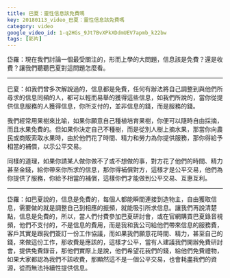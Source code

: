 ```yaml
---
title: 巴夏：靈性信息該免費嗎
key: 20180113_video_巴夏：靈性信息該免費嗎
category: video
google_video_id: 1-q2HGs_9Jt7BvXPkXDdmUEV7apmb_k22bw
tags: [影片]
---
```


岱羅：現在我們討論一個最受關注的，形而上學的大問題，信息該是免費？還是收費？讓我們聽聽巴夏對這問題怎麼看。

---

巴夏：如我們曾多次解說過的，信息都是免費，任何有辦法將自己調整到與他們所尋求的信息同頻的人，都可以輕而易舉的獲得這些信息，如我們所說的，當你從提供信息服務的人獲得信息，你所支付的，並非信息的錢，而是服務的錢。

我們經常用果樹來比喻，如果你願意自己種植培育果樹，你便可以隨時自由採摘，而且水果免費的。但如果你決定自己不種樹，而是從別人樹上摘水果，那當你向農民或商販索取水果時，由於他們花了時間、精力和勞力為你提供服務，那你得給予相當的補償，以示公平交易。

同樣的道理，如果你請某人做你做不了或不想做的事，對方花了他們的時間、精力甚至金錢，給你帶來你所求的信息，那你得補償對方，這樣才是公平交易，他們為你提供了服務，你給予相當的補償，這樣你們才能做到公平交易、互惠互利。

---

岱羅：如巴夏說的，信息是免費的，每個人都能瞬間連接到造物主，自由獲取信息，需要做的就是調整自己到相應的振頻，就能吸引所求信息。讓我們再說清楚點，信息是免費的，所以，當人們付費參加巴夏研討會，或在官網購買巴夏錄音視頻，他們不支付的，不是信息的費用，而是我和我公司給他們帶來信息的服務費，客戶其實是跟我們簽訂一份工作協議，而如果我們願意花時間、精力，甚至自己的錢，來做這份工作，那收費是應該的，這樣才公平，當有人建議我們開辦免費研討會，提供免費錄音，那他們實際上是說，他們希望花我們的錢，給他們免費禮物，如果大家都認為我們不該收費，那顯然這不是一個公平交易，也會耗盡我們的資源，從而無法持續性提供信息。
